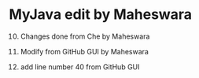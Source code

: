# MyJava edit by Maheswara

10. Changes done from Che by Maheswara

20. Modify from GitHub GUI by Maheswara

40. add line number 40 from GitHub GUI

